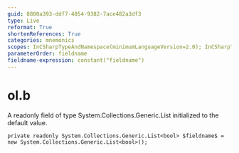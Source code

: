 ```yaml
---
guid: 8800a393-ddf7-4854-9382-7ace482a3df3
type: Live
reformat: True
shortenReferences: True
categories: mnemonics
scopes: InCSharpTypeAndNamespace(minimumLanguageVersion=2.0); InCSharpTypeMember(minimumLanguageVersion=2.0)
parameterOrder: fieldname
fieldname-expression: constant("fieldname")
---
```


# ol.b

A readonly field of type System.Collections.Generic.List<bool> initialized to the default value.

```
private readonly System.Collections.Generic.List<bool> $fieldname$ = new System.Collections.Generic.List<bool>();
```

